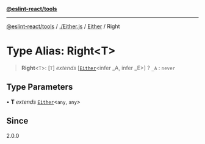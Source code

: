 [**@eslint-react/tools**](../../../../README.md)

***

[@eslint-react/tools](../../../../README.md) / [./Either.js](../../../README.md) / [Either](../README.md) / Right

# Type Alias: Right\<T\>

> **Right**\<`T`\>: [`T`] *extends* [[`Either`](../../../type-aliases/Either.md)\<infer \_A, infer \_E\>] ? `_A` : `never`

## Type Parameters

• **T** *extends* [`Either`](../../../type-aliases/Either.md)\<`any`, `any`\>

## Since

2.0.0
